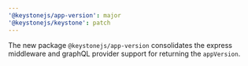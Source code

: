 ```yaml
---
'@keystonejs/app-version': major
'@keystonejs/keystone': patch
---
```


The new package `@keystonejs/app-version` consolidates the express middleware and graphQL provider support for returning the `appVersion`.
